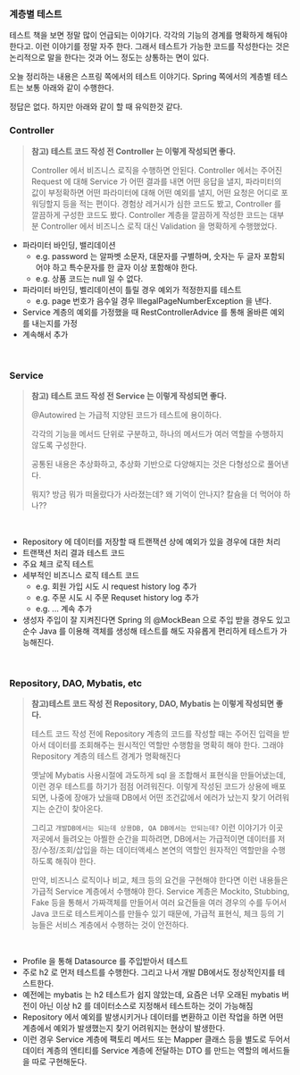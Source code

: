 ### 계층별 테스트

테스트 책을 보면 정말 많이 언급되는 이야기다. 각각의 기능의 경계를 명확하게 해둬야 한다고. 이런 이야기를 정말 자주 한다. 그래서 테스트가 가능한 코드를 작성한다는 것은 논리적으로 말을 한다는 것과 어느 정도는 상통하는 면이 있다.<br>

오늘 정리하는 내용은 스프링 쪽에서의 테스트 이야기다. Spring 쪽에서의 계층별 테스트는 보통 아래와 같이 수행한다.<br>

정답은 없다. 하지만 아래와 같이 할 때 유익한것 같다.



### Controller

> **참고\) 테스트 코드 작성 전 Controller 는 이렇게 작성되면 좋다.**<br>
>
> Controller 에서 비즈니스 로직을 수행하면 안된다. Controller 에서는 주어진 Request 에 대해 Service 가 어떤 결과를 내면 어떤 응답을 낼지, 파라미터의 값이 부정확하면 어떤 파라미터에 대해 어떤 예외를 낼지, 어떤 요청은 어디로 포워딩할지 등을 적는 편이다. 경험상 레거시가 심한 코드도 봤고, Controller 를 깔끔하게 구성한 코드도 봤다. Controller 계층을 깔끔하게 작성한 코드는 대부분 Controller 에서 비즈니스 로직 대신 Validation 을 명확하게 수행했었다.

- 파라미터 바인딩, 밸리데이션
  - e.g. password 는 알파벳 소문자, 대문자를 구별하며, 숫자는 두 글자 포함되어야 하고 특수문자를 한 글자 이상 포함해야 한다.
  - e.g. 상품 코드는 null 일 수 없다.
- 파라미터 바인딩, 벨리데이션이 틀릴 경우 예외가 적정한지를 테스트
  - e.g. page 번호가 음수일 경우 IllegalPageNumberException 을 낸다.
- Service 계층의 예외를 가정했을 때 RestControllerAdvice 를 통해 올바른 예외를 내는지를 가정
- 계속해서 추가

<br>



### Service

> **참고\) 테스트 코드 작성 전 Service 는 이렇게 작성되면 좋다.**<br>
>
> @Autowired 는 가급적 지양된 코드가 테스트에 용이하다. 
>
> 각각의 기능을 메서드 단위로 구분하고, 하나의 메서드가 여러 역할을 수행하지 않도록 구성한다.
>
> 공통된 내용은 추상화하고, 추상화 기반으로 다양해지는 것은 다형성으로 풀어낸다.
>
> 뭐지? 방금 뭐가 떠올랐다가 사라졌는데? 왜 기억이 안나지? 칼슘을 더 먹어야 하나??

<br>

- Repository 에 데이터를 저장할 때 트랜잭션 상에 예외가 있을 경우에 대한 처리
- 트랜잭션 처리 결과 테스트 코드
- 주요 체크 로직 테스트
- 세부적인 비즈니스 로직 테스트 코드
  - e.g. 회원 가입 시도 시 request history log 추가 
  - e.g. 주문 시도 시 주문 Requset history log 추가
  - e.g. ... 계속 추가
- 생성자 주입이 잘 지켜진다면 Spring 의 @MockBean 으로 주입 받을 경우도 있고 순수 Java 를 이용해 객체를 생성해 테스트를 해도 자유롭게 편리하게 테스트가 가능해진다.

<br>



### Repository, DAO, Mybatis, etc

> **참고\)테스트 코드 작성 전 Repository, DAO, Mybatis 는 이렇게 작성되면 좋다.**<br>
>
> 테스트 코드 작성 전에 Repository 계층의 코드를 작성할 때는 주어진 입력을 받아서 데이터를 조회해주는 원시적인 역할만 수행함을 명확히 해야 한다. 그래야 Repository 계층의 테스트 경계가 명확해진다<br>
>
> 옛날에 Mybatis 사용시절에 과도하게 sql 을 조합해서 표현식을 만들어냈는데, 이런 경우 테스트를 하기가 점점 어려워진다. 이렇게 작성된 코드가 상용에 배포되면, 나중에 장애가 났을때 DB에서 어떤 조건값에서 에러가 났는지 찾기 어려워지는 순간이 찾아온다. <br>
>
> 그리고 `개발DB에서는 되는데 상용DB, QA DB에서는 안되는데?` 이런 이야기가 이곳 저곳에서 들려오는 아찔한 순간을 피하려면, DB에서는 가급적이면 데이터를 저장/수정/조회/삽입을 하는 데이터액세스 본연의 역할인 원자적인 역할만을 수행하도록 해줘야 한다.<br>
>
> 만약, 비즈니스 로직이나 비교, 체크 등의 요건을 구현해야 한다면 이런 내용들은 가급적 Service 계층에서 수행해야 한다. Service 계층은 Mockito, Stubbing, Fake 등을 통해서 가짜객체를 만들어서 여러 요건들을 여러 경우의 수를 두어서 Java 코드로 테스트케이스를 만들수 있기 때문에, 가급적 표현식, 체크 등의 기능들은 서비스 계층에서 수행하는 것이 안전하다.<br>

<br>

- Profile 을 통해 Datasource 를 주입받아서 테스트
- 주로 h2 로 먼저 테스트를 수행한다. 그리고 나서 개발 DB에서도 정상적인지를 테스트한다.
- 예전에는 mybatis 는 h2 테스트가 쉽지 않았는데, 요즘은 너무 오래된 mybatis 버전이 아닌 이상 h2 를 데이터소스로 지정해서 테스트하는 것이 가능해짐
- Repository 에서 예외를 발생시키거나 데이터를 변환하고 이런 작업을 하면 어떤 계층에서 예외가 발생했는지 찾기 어려워지는 현상이 발생한다.
- 이런 경우 Service 계층에 팩토리 메서드 또는 Mapper 클래스 등을 별도로 두어서 데이터 계층의 엔티티를 Service 계층에 전달하는 DTO 를 만드는 역할의 메서드들을 따로 구현해둔다.

<br>

